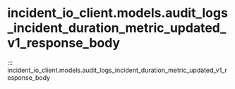 # incident_io_client.models.audit_logs_incident_duration_metric_updated_v1_response_body

::: incident_io_client.models.audit_logs_incident_duration_metric_updated_v1_response_body